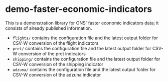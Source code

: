 # demo-faster-economic-indicators
This is a demonstration library for ONS' faster economic indicators data; it consists of already published information.

* `flights/` contains the configuration file and the latest output folder for CSV-W conversion of the flight indicators
* `pret/` contains the configuration file and the latest output folder for CSV-W conversion of the pret indicators
* `shipping/` contains the configuration file and the latest output folder for CSV-W conversion of the shipping indicator
* `adzuna/` contains the configuration file and the latest output folder for CSV-W conversion of the adzuna indicator

